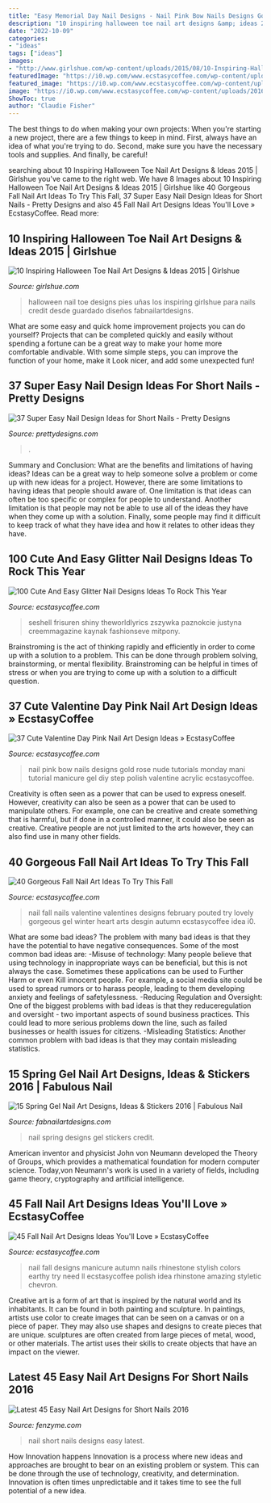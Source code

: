 ```yaml
---
title: "Easy Memorial Day Nail Designs - Nail Pink Bow Nails Designs Gold Rose Nude Tutorials Monday Mani Tutorial Manicure Gel Diy Step Polish Valentine Acrylic Ecstasycoffee"
description: "10 inspiring halloween toe nail art designs &amp; ideas 2015"
date: "2022-10-09"
categories:
- "ideas"
tags: ["ideas"]
images:
- "http://www.girlshue.com/wp-content/uploads/2015/08/10-Inspiring-Halloween-Toe-Nail-Art-Designs-Ideas-2015-9.jpg"
featuredImage: "https://i0.wp.com/www.ecstasycoffee.com/wp-content/uploads/2016/12/DIY-Pink-And-Rose-Gold-Bow-Nail.jpg?resize=600%2C986"
featured_image: "https://i0.wp.com/www.ecstasycoffee.com/wp-content/uploads/2016/09/Fall-Nail-Art-Idea.jpg?resize=564%2C1001"
image: "https://i0.wp.com/www.ecstasycoffee.com/wp-content/uploads/2016/10/Fall-Nail-Designs-28.jpg"
ShowToc: true
author: "Claudie Fisher"
---
```



The best things to do when making your own projects:
When you're starting a new project, there are a few things to keep in mind. First, always have an idea of what you're trying to do. Second, make sure you have the necessary tools and supplies. And finally, be careful!

	

		
searching about 10 Inspiring Halloween Toe Nail Art Designs &amp; Ideas 2015 | Girlshue you've came to the right web. We have 8 Images about 10 Inspiring Halloween Toe Nail Art Designs &amp; Ideas 2015 | Girlshue like 40 Gorgeous Fall Nail Art Ideas To Try This Fall, 37 Super Easy Nail Design Ideas for Short Nails - Pretty Designs and also 45 Fall Nail Art Designs Ideas You&#039;ll Love » EcstasyCoffee. Read more:
		
    
## 10 Inspiring Halloween Toe Nail Art Designs &amp; Ideas 2015 | Girlshue

<img loading=lazy src="http://www.girlshue.com/wp-content/uploads/2015/08/10-Inspiring-Halloween-Toe-Nail-Art-Designs-Ideas-2015-9.jpg" onerror="this.onerror=null;this.src='https://tse1.mm.bing.net/th?id=OIP.ANyHVOJf3oaTbs1-sDiZkAHaE7&amp;pid=15.1';" alt="10 Inspiring Halloween Toe Nail Art Designs &amp; Ideas 2015 | Girlshue">

_Source: girlshue.com_

>halloween nail toe designs pies uñas los inspiring girlshue para nails credit desde guardado diseños fabnailartdesigns. 

	

What are some easy and quick home improvement projects you can do yourself?
Projects that can be completed quickly and easily without spending a fortune can be a great way to make your home more comfortable andivable. With some simple steps, you can improve the function of your home, make it Look nicer, and add some unexpected fun!

    
## 37 Super Easy Nail Design Ideas For Short Nails - Pretty Designs

<img loading=lazy src="http://www.prettydesigns.com/wp-content/uploads/2017/12/37-super-easy-nail-design-ideas-for-short-nails-7.jpg" onerror="this.onerror=null;this.src='https://tse4.mm.bing.net/th?id=OIP.4IKY06Qn5tnaGAg4DkxQTQHaHa&amp;pid=15.1';" alt="37 Super Easy Nail Design Ideas for Short Nails - Pretty Designs">

_Source: prettydesigns.com_

>. 

	

Summary and Conclusion: What are the benefits and limitations of having ideas?
Ideas can be a great way to help someone solve a problem or come up with new ideas for a project. However, there are some limitations to having ideas that people should aware of. One limitation is that ideas can often be too specific or complex for people to understand. Another limitation is that people may not be able to use all of the ideas they have when they come up with a solution. Finally, some people may find it difficult to keep track of what they have idea and how it relates to other ideas they have.

    
## 100 Cute And Easy Glitter Nail Designs Ideas To Rock This Year

<img loading=lazy src="https://www.ecstasycoffee.com/wp-content/uploads/2016/08/Blue-Glitter-Nail-Art.jpg" onerror="this.onerror=null;this.src='https://tse3.mm.bing.net/th?id=OIP.K4MXa4wdD_us_uNc8kEn2wHaL6&amp;pid=15.1';" alt="100 Cute And Easy Glitter Nail Designs Ideas To Rock This Year">

_Source: ecstasycoffee.com_

>seshell frisuren shiny theworldlyrics zszywka paznokcie justyna creemmagazine kaynak fashionseve mitpony. 

	

Brainstroming is the act of thinking rapidly and efficiently in order to come up with a solution to a problem. This can be done through problem solving, brainstorming, or mental flexibility. Brainstroming can be helpful in times of stress or when you are trying to come up with a solution to a difficult question.

    
## 37 Cute Valentine Day Pink Nail Art Design Ideas » EcstasyCoffee

<img loading=lazy src="https://i0.wp.com/www.ecstasycoffee.com/wp-content/uploads/2016/12/DIY-Pink-And-Rose-Gold-Bow-Nail.jpg?resize=600%2C986" onerror="this.onerror=null;this.src='https://tse3.mm.bing.net/th?id=OIP.9n5bNklvn2S4G1azEwnCWQHaMK&amp;pid=15.1';" alt="37 Cute Valentine Day Pink Nail Art Design Ideas » EcstasyCoffee">

_Source: ecstasycoffee.com_

>nail pink bow nails designs gold rose nude tutorials monday mani tutorial manicure gel diy step polish valentine acrylic ecstasycoffee. 

	

Creativity is often seen as a power that can be used to express oneself. However, creativity can also be seen as a power that can be used to manipulate others. For example, one can be creative and create something that is harmful, but if done in a controlled manner, it could also be seen as creative. Creative people are not just limited to the arts however, they can also find use in many other fields.

    
## 40 Gorgeous Fall Nail Art Ideas To Try This Fall

<img loading=lazy src="https://i0.wp.com/www.ecstasycoffee.com/wp-content/uploads/2016/09/Fall-Nail-Art-Idea.jpg?resize=564%2C1001" onerror="this.onerror=null;this.src='https://tse2.mm.bing.net/th?id=OIP.1A-vdxllfIjJuCMLymknwgHaNJ&amp;pid=15.1';" alt="40 Gorgeous Fall Nail Art Ideas To Try This Fall">

_Source: ecstasycoffee.com_

>nail fall nails valentine valentines designs february pouted try lovely gorgeous gel winter heart arts desgin autumn ecstasycoffee idea i0. 

	

What are some bad ideas?
The problem with many bad ideas is that they have the potential to have negative consequences. Some of the most common bad ideas are: 
-Misuse of technology: Many people believe that using technology in inappropriate ways can be beneficial, but this is not always the case. Sometimes these applications can be used to Further Harm or even Kill innocent people. For example, a social media site could be used to spread rumors or to harass people, leading to them developing anxiety and feelings of safetylessness. 
-Reducing Regulation and Oversight: One of the biggest problems with bad ideas is that they reduceregulation and oversight - two important aspects of sound business practices. This could lead to more serious problems down the line, such as failed businesses or health issues for citizens. 
-Misleading Statistics: Another common problem with bad ideas is that they may contain misleading statistics.

    
## 15 Spring Gel Nail Art Designs, Ideas &amp; Stickers 2016 | Fabulous Nail

<img loading=lazy src="http://fabnailartdesigns.com/wp-content/uploads/2016/03/15-Spring-Gel-Nail-Art-Designs-Ideas-Stickers-2016-11.jpg" onerror="this.onerror=null;this.src='https://tse4.mm.bing.net/th?id=OIP.IgO5IQmjPB9-EWUsIXgMUQHaHa&amp;pid=15.1';" alt="15 Spring Gel Nail Art Designs, Ideas &amp; Stickers 2016 | Fabulous Nail">

_Source: fabnailartdesigns.com_

>nail spring designs gel stickers credit. 

	

American inventor and physicist John von Neumann developed the Theory of Groups, which provides a mathematical foundation for modern computer science. Today,von Neumann's work is used in a variety of fields, including game theory, cryptography and artificial intelligence.

    
## 45 Fall Nail Art Designs Ideas You&#039;ll Love » EcstasyCoffee

<img loading=lazy src="https://i0.wp.com/www.ecstasycoffee.com/wp-content/uploads/2016/10/Fall-Nail-Designs-28.jpg" onerror="this.onerror=null;this.src='https://tse3.mm.bing.net/th?id=OIP.xgXVRctQH1Y_m-ofVlEWHwHaJ3&amp;pid=15.1';" alt="45 Fall Nail Art Designs Ideas You&#039;ll Love » EcstasyCoffee">

_Source: ecstasycoffee.com_

>nail fall designs manicure autumn nails rhinestone stylish colors earthy try need ll ecstasycoffee polish idea rhinstone amazing styletic chevron. 

	

Creative art is a form of art that is inspired by the natural world and its inhabitants. It can be found in both painting and sculpture. In paintings, artists use color to create images that can be seen on a canvas or on a piece of paper. They may also use shapes and designs to create pieces that are unique. sculptures are often created from large pieces of metal, wood, or other materials. The artist uses their skills to create objects that have an impact on the viewer.

    
## Latest 45 Easy Nail Art Designs For Short Nails 2016

<img loading=lazy src="http://www.fenzyme.com/wp-content/uploads/2015/11/Easy-Nail-Art-Designs-for-Short-Nails-2016-13.jpg" onerror="this.onerror=null;this.src='https://tse1.mm.bing.net/th?id=OIP.yGhYWH8gN-1Wfzwbkpnh2AHaKh&amp;pid=15.1';" alt="Latest 45 Easy Nail Art Designs for Short Nails 2016">

_Source: fenzyme.com_

>nail short nails designs easy latest. 

	

How Innovation happens
Innovation is a process where new ideas and approaches are brought to bear on an existing problem or system. This can be done through the use of technology, creativity, and determination. Innovation is often times unpredictable and it takes time to see the full potential of a new idea.

